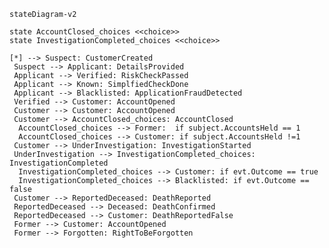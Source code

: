 ﻿```mermaid 
stateDiagram-v2

state AccountClosed_choices <<choice>>
state InvestigationCompleted_choices <<choice>>

[*] --> Suspect: CustomerCreated
 Suspect --> Applicant: DetailsProvided
 Applicant --> Verified: RiskCheckPassed
 Applicant --> Known: SimplfiedCheckDone
 Applicant --> Blacklisted: ApplicationFraudDetected
 Verified --> Customer: AccountOpened
 Customer --> Customer: AccountOpened
 Customer --> AccountClosed_choices: AccountClosed
  AccountClosed_choices --> Former:  if subject.AccountsHeld == 1
  AccountClosed_choices --> Customer: if subject.AccountsHeld !=1
 Customer --> UnderInvestigation: InvestigationStarted
 UnderInvestigation --> InvestigationCompleted_choices: InvestigationCompleted
  InvestigationCompleted_choices --> Customer: if evt.Outcome == true
  InvestigationCompleted_choices --> Blacklisted: if evt.Outcome == false
 Customer --> ReportedDeceased: DeathReported
 ReportedDeceased --> Deceased: DeathConfirmed
 ReportedDeceased --> Customer: DeathReportedFalse
 Former --> Customer: AccountOpened
 Former --> Forgotten: RightToBeForgotten
```